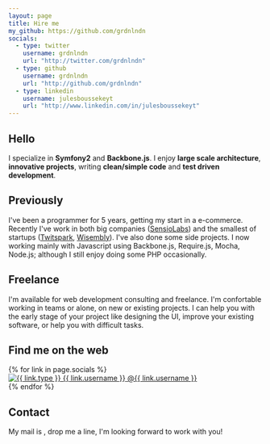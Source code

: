 ```yaml
---
layout: page
title: Hire me
my_github: https://github.com/grdnlndn
socials:
  - type: twitter
    username: grdnlndn
    url: "http://twitter.com/grdnlndn"
  - type: github
    username: grdnlndn
    url: "http://github.com/grdnlndn"
  - type: linkedin
    username: julesboussekeyt
    url: "http://www.linkedin.com/in/julesboussekeyt"
---
```


## Hello

I specialize in __Symfony2__ and __Backbone.js__. I enjoy __large scale architecture__,
__innovative projects__, writing __clean/simple code__ and __test driven development__.


## Previously

I've been a programmer for 5 years, getting my start in a e-commerce. Recently I've work in both big 
companies ([SensioLabs](http://sensiolabs.com)) and the smallest of startups ([Twitspark](http://www.twitspark.com), [Wisembly](http://votrequestion.com)). I've also done some 
side projects. I now working mainly with Javascript using Backbone.js, Require.js, Mocha, Node.js; although 
I still enjoy doing some PHP occasionally.


## Freelance

I'm available for web development consulting and freelance. I'm confortable working in teams or alone,
on new or existing projects. I can help you with the early stage of your project like designing the UI, 
improve your existing software, or help you with difficult tasks.


## Find me on the web

<div class="icons">
{% for link in page.socials %}
<div class="icon">
    <a href="{{ link.url }}" target="_blank">
        <img src="/assets/images/{{ link.type }}-icon.png" alt="{{ link.type }} {{ link.username }}">
        <span>@{{ link.username }}</span>
    </a>
</div>
{% endfor %}
</div>

## Contact

My mail is <a id="eliam"></a>, drop me a line, I'm looking forward to work with you!



<script>
  var el = document.getElementById('eliam')
  var m = ['jules', 'boussekeyt'].join('.') + '@' + ['gmail', 'com'].join('.')

  el.innerHTML = m
  el.href = 'otliam'.split('').reverse().join('') + ':' + m
</script>
